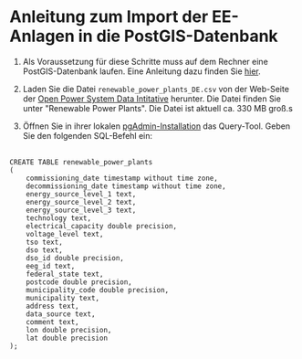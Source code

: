 # Anleitung zum Import der EE-Anlagen in die PostGIS-Datenbank

1. Als Voraussetzung für diese Schritte muss auf dem Rechner eine PostGIS-Datenbank laufen. Eine Anleitung dazu finden Sie [hier](https://github.com/LosWochos76/wbh_addons/blob/main/IuK/DockerInstallation/README.md).

2. Laden Sie die Datei ```renewable_power_plants_DE.csv``` von der Web-Seite der [Open Power System Data Intitative](https://open-power-system-data.org/) herunter. Die Datei finden Sie unter "Renewable Power Plants". Die Datei ist aktuell ca. 330 MB groß.s

3. Öffnen Sie in ihrer lokalen [pgAdmin-Installation](http://localhost:8080) das Query-Tool. Geben Sie den folgenden SQL-Befehl ein: <br><br> 
```
CREATE TABLE renewable_power_plants
(
    commissioning_date timestamp without time zone,
    decommissioning_date timestamp without time zone,
    energy_source_level_1 text,
    energy_source_level_2 text,
    energy_source_level_3 text,
    technology text,
    electrical_capacity double precision,
    voltage_level text,
    tso text,
    dso text,
    dso_id double precision,
    eeg_id text,
    federal_state text,
    postcode double precision,
    municipality_code double precision,
    municipality text,
    address text,
    data_source text,
    comment text,
    lon double precision,
	lat double precision
);
```
